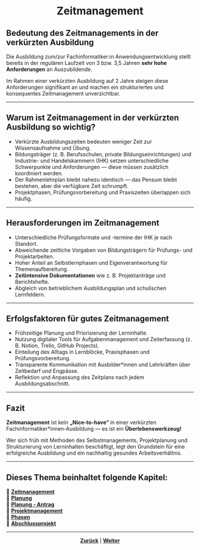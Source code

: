 # <p align="center">Zeitmanagement</p>

## Bedeutung des Zeitmanagements in der verkürzten Ausbildung

Die Ausbildung zum/zur Fachinformatiker:in Anwendungsentwicklung stellt bereits in der regulären Laufzeit von 3 bzw. 3,5 Jahren **sehr hohe Anforderungen** an Auszubildende.

Im Rahmen einer verkürzten Ausbildung auf 2 Jahre steigen diese Anforderungen signifikant an und machen ein strukturiertes und konsequentes Zeitmanagement unverzichtbar.

---

## Warum ist Zeitmanagement in der verkürzten Ausbildung so wichtig?

- Verkürzte Ausbildungszeiten bedeuten weniger Zeit zur Wissensaufnahme und Übung.
- Bildungsträger (z. B. Berufsschulen, private Bildungseinrichtungen) und Industrie- und Handelskammern (IHK) setzen unterschiedliche Schwerpunkte und Anforderungen — diese müssen zusätzlich koordiniert werden.
- Der Rahmenlehrplan bleibt nahezu identisch — das Pensum bleibt bestehen, aber die verfügbare Zeit schrumpft.
- Projektphasen, Prüfungsvorbereitung und Praxiszeiten überlappen sich häufig.

---

## Herausforderungen im Zeitmanagement

- Unterschiedliche Prüfungsformate und -termine der IHK je nach Standort.
- Abweichende zeitliche Vorgaben von Bildungsträgern für Prüfungs- und Projektarbeiten.
- Hoher Anteil an Selbstlernphasen und Eigenverantwortung für Themenaufbereitung.
- **Zeitintensive Dokumentationen** wie z. B. Projektanträge und Berichtshefte.
- Abgleich von betrieblichem Ausbildungsplan und schulischen Lernfeldern.

---

## Erfolgsfaktoren für gutes Zeitmanagement

- Frühzeitige Planung und Priorisierung der Lerninhalte.
- Nutzung digitaler Tools für Aufgabenmanagement und Zeiterfassung (z. B. Notion, Trello, GitHub Projects).
- Einteilung des Alltags in Lernblöcke, Praxisphasen und Prüfungsvorbereitung.
- Transparente Kommunikation mit Ausbilder*innen und Lehrkräften über Zeitbedarf und Engpässe.
- Reflektion und Anpassung des Zeitplans nach jedem Ausbildungsabschnitt.

---

## Fazit

**Zeitmanagement** ist kein **„Nice-to-have“** in einer verkürzten Fachinformatiker*innen-Ausbildung — es ist ein **Überlebenswerkzeug!**

Wer sich früh mit Methoden des Selbstmanagements, Projektplanung und Strukturierung von Lerninhalten beschäftigt, legt den Grundstein für eine erfolgreiche Ausbildung und ein nachhaltig gesundes Arbeitsverhältnis.

---

**Dieses Thema beinhaltet folgende Kapitel:**
---

🔹 [**Zeitmanagement**](/docs/07-methoden_und_projekte/01-projektmanagement/01-zeitmanagement/README.md)<br>
🔹 [**Planung**](/docs/07-methoden_und_projekte/01-projektmanagement/02-planung/README.md) <br>
🔹 [**Planung - Antrag**](/docs/07-methoden_und_projekte/01-projektmanagement/02-planung/01-antrag/README.md) <br>
🔹 [**Projektmanagement**](/docs/07-methoden_und_projekte/01-projektmanagement/03-projektmanagement/README.md) <br>
🔹 [**Phasen**](/docs/07-methoden_und_projekte/01-projektmanagement/04-phasen/README.md) <br>
🔹 [**Abschlussprojekt**](/docs/07-methoden_und_projekte/01-projektmanagement/05-abschlussprojekt/README.md) <br>

---

<p align="center">
<a href="/docs/07-methoden_und_projekte/01-projektmanagement/README.md"><strong>Zurück</strong></a> | 
<a href="/docs/07-methoden_und_projekte/01-projektmanagement/02-planung/README.md"><strong>Weiter</strong></a>
</p>